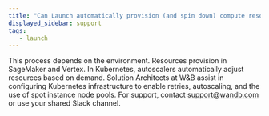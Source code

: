 ```yaml
---
title: "Can Launch automatically provision (and spin down) compute resources for me in the target environment?"
displayed_sidebar: support
tags:
   - launch
---
```

This process depends on the environment. Resources provision in SageMaker and Vertex. In Kubernetes, autoscalers automatically adjust resources based on demand. Solution Architects at W&B assist in configuring Kubernetes infrastructure to enable retries, autoscaling, and the use of spot instance node pools. For support, contact support@wandb.com or use your shared Slack channel.